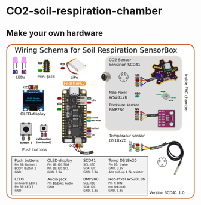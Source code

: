 # CO2-soil-respiration-chamber


## Make your own hardware

![wiring diagram](https://github.com/GenericLab/CO2-soil-respiration-chamber/blob/main/hardware/CO2_Wiring_diagram.png)
